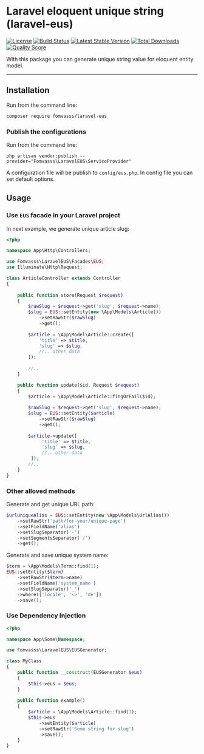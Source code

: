 # Laravel eloquent unique string (laravel-eus)

[![License](https://img.shields.io/packagist/l/fomvasss/laravel-eus.svg?style=for-the-badge)](https://packagist.org/packages/fomvasss/laravel-eus)
[![Build Status](https://img.shields.io/github/stars/fomvasss/laravel-eus.svg?style=for-the-badge)](https://github.com/fomvasss/laravel-eus)
[![Latest Stable Version](https://img.shields.io/packagist/v/fomvasss/laravel-eus.svg?style=for-the-badge)](https://packagist.org/packages/fomvasss/laravel-eus)
[![Total Downloads](https://img.shields.io/packagist/dt/fomvasss/laravel-eus.svg?style=for-the-badge)](https://packagist.org/packages/fomvasss/laravel-eus)
[![Quality Score](https://img.shields.io/scrutinizer/g/fomvasss/laravel-eus.svg?style=for-the-badge)](https://scrutinizer-ci.com/g/fomvasss/laravel-eus)

With this package you can generate unique string value for eloquent entity model.

----------

## Installation

Run from the command line:

```bash
composer require fomvasss/laravel-eus
```

### Publish the configurations

Run from the command line:

```
php artisan vendor:publish --provider="Fomvasss\LaravelEUS\ServiceProvider"
```
A configuration file will be publish to `config/eus.php`. In config file you can set default options.

## Usage

### Use `EUS` facade in your Laravel project

In next example, we generate unique article slug:

```php
<?php 

namespace App\Http\Controllers;

use Fomvasss\LaravelEUS\Facades\EUS;
use Illuminate\Http\Request;

class ArticleController extends Controller 
{
    
    public function store(Request $request)
    {
        $rawSlug = $request->get('slug', $request->name);
        $slug = EUS::setEntity(new \App\Models\Article())
            ->setRawStr($rawSlug)
            ->get();
                
        $article = \App\Model\Article::create([
            'title' => $title,
            'slug' => $slug,
            //.. other data
        ]);
        
        //..
    }

    public function update($id, Request $request) 
    {        
        $article = \App\Model\Article::fingOrFail($id);
     
        $rawSlug = $request->get('slug', $request->name);
        $slug = EUS::setEntity($article)
            ->setRawStr($rawSlug)
            ->get();
         
        $article->update([
             'title' => $title,
             'slug' => $slug,
             //.. other data
         ]);
        //..
    }
}
```

### Other alloved methods

Generate and get unique URL path:

```php
$urlUniqueAlias = EUS::setEntity(new \App\Models\UrlAlias())
    ->setRawStr('path/for-your/unique-page')
    ->setFieldName('alias')
    ->setSlugSeparator('-')
    ->setSegmentsSeparator('/')
    ->get();
```

Generate and save unique system name:

```php
$term = \App\Models\Term::find(1);
EUS::setEntity($term)
    ->setRawStr($term->name)
    ->setFieldName('system_name')
    ->setSlugSeparator('_')
    ->where(['locale', '<>', 'de'])
    ->save();
```

### Use Dependency Injection

```php
<?php

namespace App\Some\Namespace;

use Fomvasss\LaravelEUS\EUSGenerator;

class MyClass
{
    public function __construct(EUSGenerator $eus)
    {
        $this->eus = $eus;
    }
    
    public function example()
    {
        $article = \App\Models\Article::find(1);
        $this->eus
            ->setEntity($article)
            ->setRawStr('Some string for slug')
            ->save();
    }
}
```
